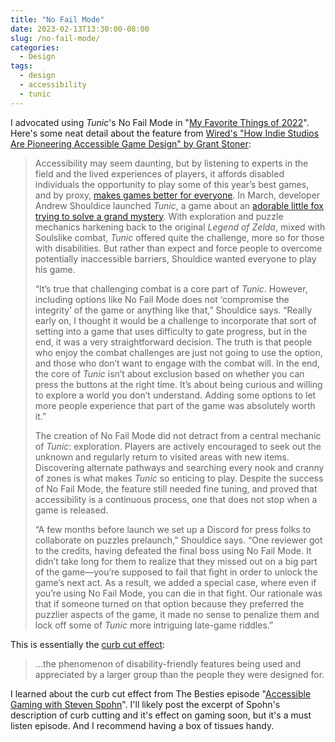 ```yaml
---
title: "No Fail Mode"
date: 2023-02-13T13:30:00-08:00
slug: /no-fail-mode/
categories:
  - Design
tags:
  - design
  - accessibility
  - tunic
---
```


I advocated using _Tunic_'s No Fail Mode in "[My Favorite Things of 2022](/2023/01/01/my-favorite-things-of-2022/)". Here's some neat detail about the feature from [Wired's "How Indie Studios Are Pioneering Accessible Game Design" by Grant Stoner](https://www.wired.com/story/indie-studios-accessible-game-design-tunic-coromon/):
> Accessibility may seem daunting, but by listening to experts in the field and the lived experiences of players, it affords disabled individuals the opportunity to play some of this year’s best games, and by proxy, [makes games better for everyone](https://www.wired.com/story/more-accessibility-options-make-games-better/). In March, developer Andrew Shouldice launched _Tunic_, a game about an [adorable little fox trying to solve a grand mystery](https://www.wired.com/story/tunic-impressions/). With exploration and puzzle mechanics harkening back to the original _Legend of Zelda_, mixed with Soulslike combat, _Tunic_ offered quite the challenge, more so for those with disabilities. But rather than expect and force people to overcome potentially inaccessible barriers, Shouldice wanted everyone to play his game.
>
> “It’s true that challenging combat is a core part of _Tunic_. However, including options like No Fail Mode does not ‘compromise the integrity’ of the game or anything like that,” Shouldice says. “Really early on, I thought it would be a challenge to incorporate that sort of setting into a game that uses difficulty to gate progress, but in the end, it was a very straightforward decision. The truth is that people who enjoy the combat challenges are just not going to use the option, and those who don’t want to engage with the combat will. In the end, the core of _Tunic_ isn’t about exclusion based on whether you can press the buttons at the right time. It’s about being curious and willing to explore a world you don’t understand. Adding some options to let more people experience that part of the game was absolutely worth it.”
>
> The creation of No Fail Mode did not detract from a central mechanic of _Tunic_: exploration. Players are actively encouraged to seek out the unknown and regularly return to visited areas with new items. Discovering alternate pathways and searching every nook and cranny of zones is what makes _Tunic_ so enticing to play. Despite the success of No Fail Mode, the feature still needed fine tuning, and proved that accessibility is a continuous process, one that does not stop when a game is released.
>
> “A few months before launch we set up a Discord for press folks to collaborate on puzzles prelaunch,” Shouldice says. “One reviewer got to the credits, having defeated the final boss using No Fail Mode. It didn’t take long for them to realize that they missed out on a big part of the game—you’re supposed to fail that fight in order to unlock the game’s next act. As a result, we added a special case, where even if you’re using No Fail Mode, you can die in that fight. Our rationale was that if someone turned on that option because they preferred the puzzlier aspects of the game, it made no sense to penalize them and lock off some of _Tunic_ more intriguing late-game riddles.”

This is essentially the [curb cut effect](https://en.wikipedia.org/wiki/Curb_cut_effect):

> …the phenomenon of disability-friendly features being used and appreciated by a larger group than the people they were designed for.

I learned about the curb cut effect from The Besties episode "[Accessible Gaming with Steven Spohn](https://www.themcelroy.family/2021/10/22/22739714/the-besties-accessible-gaming-with-steven-spohn)". I'll likely post the excerpt of Spohn's description of curb cutting and it's effect on gaming soon, but it's a must listen episode. And I recommend having a box of tissues handy.